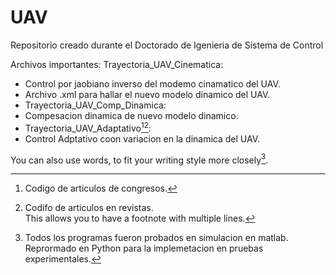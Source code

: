 # UAV
Repositorio creado durante el Doctorado de Igenieria de Sistema de Control

Archivos importantes:
Trayectoria_UAV_Cinematica:
- Control por jaobiano inverso del modemo cinamatico del UAV.
- Archivo .xml para hallar el nuevo modelo dinamico del UAV.
- Trayectoria_UAV_Comp_Dinamica:
- Compesacion dinamica de nuevo modelo dinamico.
- Trayectoria_UAV_Adaptativo[^1][^2]:
- Control Adptativo coon variacion en la dinamica del UAV.


You can also use words, to fit your writing style more closely[^note].

[^1]: Codigo de articulos de congresos.
[^2]: Codifo de articulos en revistas.  
  This allows you to have a footnote with multiple lines.
[^note]:
    Todos los programas fueron probados en simulacion en matlab. Reprormado en Python
    para la implemetacion en pruebas experimentales.

